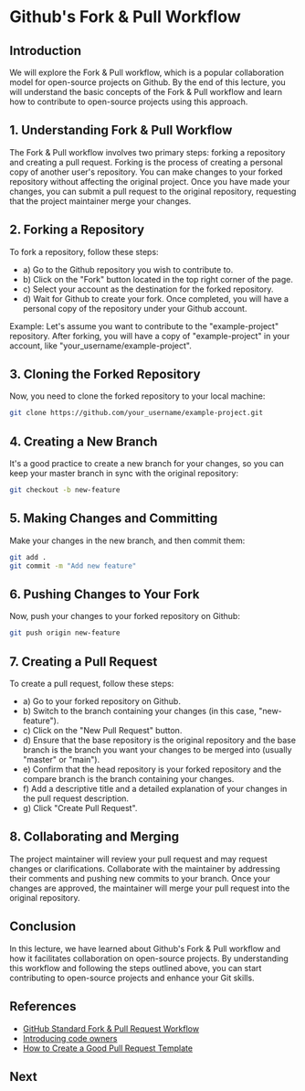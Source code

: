 # Github's Fork & Pull Workflow

## Introduction

We will explore the Fork & Pull workflow, which is a popular collaboration model for open-source projects on Github. By the end of this lecture, you will understand the basic concepts of the Fork & Pull workflow and learn how to contribute to open-source projects using this approach.

## 1. Understanding Fork & Pull Workflow

The Fork & Pull workflow involves two primary steps: forking a repository and creating a pull request. Forking is the process of creating a personal copy of another user's repository. You can make changes to your forked repository without affecting the original project. Once you have made your changes, you can submit a pull request to the original repository, requesting that the project maintainer merge your changes.

## 2. Forking a Repository

To fork a repository, follow these steps:

- a) Go to the Github repository you wish to contribute to.
- b) Click on the "Fork" button located in the top right corner of the page.
- c) Select your account as the destination for the forked repository.
- d) Wait for Github to create your fork. Once completed, you will have a personal copy of the repository under your Github account.

Example: Let's assume you want to contribute to the "example-project" repository. After forking, you will have a copy of "example-project" in your account, like "your_username/example-project".

## 3. Cloning the Forked Repository

Now, you need to clone the forked repository to your local machine:

```bash
git clone https://github.com/your_username/example-project.git
```

## 4. Creating a New Branch

It's a good practice to create a new branch for your changes, so you can keep your master branch in sync with the original repository:

```bash
git checkout -b new-feature
```

## 5. Making Changes and Committing

Make your changes in the new branch, and then commit them:

```bash
git add .
git commit -m "Add new feature"

```

## 6. Pushing Changes to Your Fork

Now, push your changes to your forked repository on Github:

```bash
git push origin new-feature
```

## 7. Creating a Pull Request

To create a pull request, follow these steps:

- a) Go to your forked repository on Github.
- b) Switch to the branch containing your changes (in this case, "new-feature").
- c) Click on the "New Pull Request" button.
- d) Ensure that the base repository is the original repository and the base branch is the branch you want your changes to be merged into (usually "master" or "main").
- e) Confirm that the head repository is your forked repository and the compare branch is the branch containing your changes.
- f) Add a descriptive title and a detailed explanation of your changes in the pull request description.
- g) Click "Create Pull Request".

## 8. Collaborating and Merging

The project maintainer will review your pull request and may request changes or clarifications. Collaborate with the maintainer by addressing their comments and pushing new commits to your branch. Once your changes are approved, the maintainer will merge your pull request into the original repository.

## Conclusion

In this lecture, we have learned about Github's Fork & Pull workflow and how it facilitates collaboration on open-source projects. By understanding this workflow and following the steps outlined above, you can start contributing to open-source projects and enhance your Git skills.

## References

- [GitHub Standard Fork & Pull Request Workflow](https://gist.github.com/Chaser324/ce0505fbed06b947d962#file-github-forking-md)
- [Introducing code owners](https://github.blog/2017-07-06-introducing-code-owners/)
- [How to Create a Good Pull Request Template](https://dev.to/opensauced/how-to-create-a-good-pull-request-template-and-why-you-should-add-gifs-4i0l)

## Next

```{tableofcontents}

```
